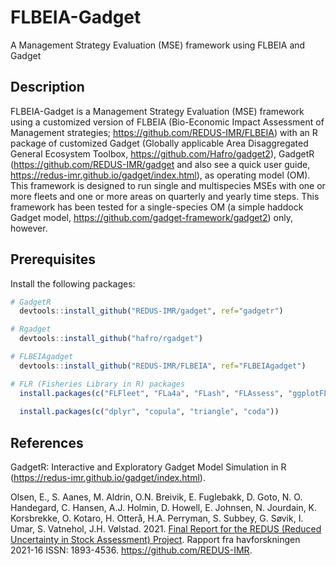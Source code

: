 # FLBEIA-Gadget
A Management Strategy Evaluation (MSE) framework using FLBEIA and Gadget

## Description
FLBEIA-Gadget is a Management Strategy Evaluation (MSE) framework using a customized version of FLBEIA (Bio-Economic Impact Assessment of Management strategies; https://github.com/REDUS-IMR/FLBEIA) with an R package of customized Gadget (Globally applicable Area Disaggregated General Ecosystem Toolbox, https://github.com/Hafro/gadget2), GadgetR (https://github.com/REDUS-IMR/gadget and also see a quick user guide, https://redus-imr.github.io/gadget/index.html), as operating model (OM). This framework is designed to run single and multispecies MSEs with one or more fleets and one or more areas on quarterly and yearly time steps. This framework has been tested for a single-species OM (a simple haddock Gadget model, https://github.com/gadget-framework/gadget2) only, however. 

## Prerequisites
Install the following packages:
```r
# GadgetR
  devtools::install_github("REDUS-IMR/gadget", ref="gadgetr")

# Rgadget
  devtools::install_github("hafro/rgadget")

# FLBEIAgadget  
  devtools::install_github("REDUS-IMR/FLBEIA", ref="FLBEIAgadget")

# FLR (Fisheries Library in R) packages
  install.packages(c("FLFleet", "FLa4a", "FLash", "FLAssess", "ggplotFL", "FLSAM", "FLCore"), repos="http://flr-project.org/R")
  
  install.packages(c("dplyr", "copula", "triangle", "coda"))  
```

## References
GadgetR: Interactive and Exploratory Gadget Model Simulation in R (https://redus-imr.github.io/gadget/index.html).

Olsen, E., S. Aanes, M. Aldrin, O.N. Breivik, E. Fuglebakk, D. Goto, N. O. Handegard, C. Hansen, A.J. Holmin, D. Howell, E. Johnsen, N. Jourdain, K. Korsbrekke, O. Kotaro, H. Otterå, H.A. Perryman, S. Subbey, G. Søvik, I. Umar, S. Vatnehol, J.H. Vølstad. 2021. [Final Report for the REDUS (Reduced Uncertainty in Stock Assessment) Project](https://www.hi.no/hi/nettrapporter/rapport-fra-havforskningen-en-2021-16). Rapport fra havforskningen 2021-16 ISSN: 1893-4536. https://github.com/REDUS-IMR.

